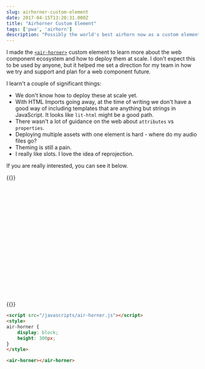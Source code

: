 ```yaml
---
slug: airhorner-custom-element
date: 2017-04-15T13:20:31.000Z
title: "Airhorner Custom Element"
tags: ['pwa', 'airhorn']
description: "Possibly the world's best airhorn now as a custom element"
---
```


I made the [`<air-horner>`](https://github.com/paulkinlan/air-horner/) custom
element to learn more about the web component ecosystem and how to deploy them
at scale. I don't expect this to be used by anyone, but it helped me set a
direction for my team in how we try and support and plan for a web component
future.

I learn't a couple of significant things:

* We don't know how to deploy these at scale yet.
* With HTML Imports going away, at the time of writing we don't have a good
  way of including templates that are anything but strings in JavaScript. It
  looks like `lit-html` might be a good path.
* There wasn't a lot of guidance on the web about `attributes` vs `properties`.
* Deploying multiple assets with one element is hard - where do my audio files go?
* Theming is still a pain.
* I really like slots. I love the idea of reprojection.

If you are really interested, you can see it below.

{{<html>}}
<script src="/javascripts/air-horner.js"></script>
<style>
  air-horner {
    display: block;
    height: 300px;
    width: 300px;
  }
</style>

<air-horner></air-horner>
{{</html>}}

```html
<script src="/javascripts/air-horner.js"></script>
<style>
air-horner {
    display: block;
    height: 300px;
}
</style>

<air-horner></air-horner>
```